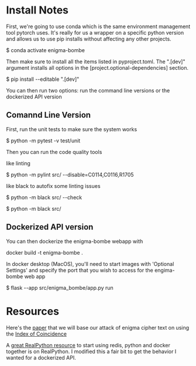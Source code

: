 # Install Notes

First, we're going to use conda which is the same environment management tool pytorch uses. It's really for us a wrapper on a specific python version and allows us to use pip installs without affecting any other projects. 

$ conda activate enigma-bombe

Then make sure to install all the items listed in pyproject.toml. The ".[dev]" argument installs all options in the [project.optional-dependencies] section. 

$ pip install --editable ".[dev]" 

You can then run two options: run the command line versions or the dockerized API version

## Comannd Line Version

First, run the unit tests to make sure the system works

$ python -m pytest -v test/unit

Then you can run the code quality tools 

like linting

$ python -m pylint src/ --disable=C0114,C0116,R1705

like black to autofix some linting issues

$ python -m black src/ --check 

$ python -m black src/



## Dockerized API version
You can then dockerize the enigma-bombe webapp with 

docker build -t enigma-bombe . 

In docker desktop (MacOS), you'll need to start images with 'Optional Settings' and specify the port that you wish to access for the engima-bombe web app

$ flask --app src/enigma_bombe/app.py run


# Resources

Here's the [paper](https://web.archive.org/web/20060720040135/http://members.fortunecity.com/jpeschel/gillog1.htm) that we will base our attack of enigma cipher text on using the  [Index of Coincidence](https://en.wikipedia.org/wiki/Index_of_coincidence)


A [great RealPython resource](https://realpython.com/docker-continuous-integration/) to start using redis, python and docker together is on RealPython. I modified this a fair bit to get the behavior I wanted for a dockerized API. 


